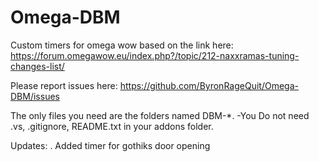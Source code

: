 # Omega-DBM

Custom timers for omega wow based on the link here: https://forum.omegawow.eu/index.php?/topic/212-naxxramas-tuning-changes-list/

Please report issues here: https://github.com/ByronRageQuit/Omega-DBM/issues

The only files you need are the folders named DBM-*. 
-You Do not need .vs, .gitignore, README.txt in your addons folder.

Updates:
  . Added timer for gothiks door opening
